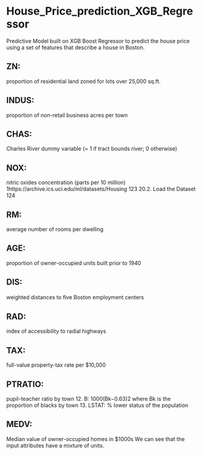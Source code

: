 # House_Price_prediction_XGB_Regressor
Predictive Model built on XGB Boost Regressor to predict the house price using a set of features that describe a house in Boston.

## ZN: 
proportion of residential land zoned for lots over 25,000 sq.ft.

## INDUS: 
proportion of non-retail business acres per town
 
## CHAS: 
Charles River dummy variable (= 1 if tract bounds river; 0 otherwise)

## NOX: 
nitric oxides concentration (parts per 10 million)
1https://archive.ics.uci.edu/ml/datasets/Housing
123
20.2. Load the Dataset 124

## RM: 
average number of rooms per dwelling

## AGE: 
proportion of owner-occupied units built prior to 1940

## DIS: 
weighted distances to ﬁve Boston employment centers

## RAD: 
index of accessibility to radial highways

## TAX: 
full-value property-tax rate per $10,000

## PTRATIO: 
pupil-teacher ratio by town 12. B: 1000(Bk−0.63)2 where Bk is the proportion of blacks by town 13. LSTAT: % lower status of the population

## MEDV:
Median value of owner-occupied homes in $1000s
We can see that the input attributes have a mixture of units.
